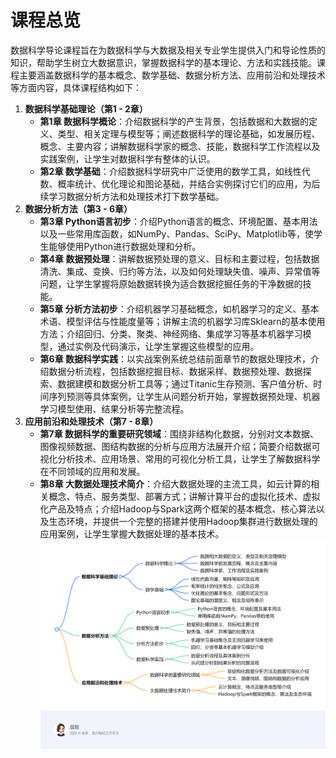 # 课程总览
数据科学导论课程旨在为数据科学与大数据及相关专业学生提供入门和导论性质的知识，帮助学生树立大数据意识，掌握数据科学的基本理论、方法和实践技能。课程主要涵盖数据科学的基本概念、数学基础、数据分析方法、应用前沿和处理技术等方面内容，具体课程结构如下：

1. **数据科学基础理论（第1 - 2章）**
    - **第1章 数据科学概论**：介绍数据科学的产生背景，包括数据和大数据的定义、类型、相关定理与模型等；阐述数据科学的理论基础，如发展历程、概念、主要内容；讲解数据科学家的概念、技能，数据科学工作流程以及实践案例，让学生对数据科学有整体的认识。
    - **第2章 数学基础**：介绍数据科学研究中广泛使用的数学工具，如线性代数、概率统计、优化理论和图论基础，并结合实例探讨它们的应用，为后续学习数据分析方法和处理技术打下数学基础。
2. **数据分析方法（第3 - 6章）**
    - **第3章 Python语言初步**：介绍Python语言的概念、环境配置、基本用法以及一些常用库函数，如NumPy、Pandas、SciPy、Matplotlib等，使学生能够使用Python进行数据处理和分析。
    - **第4章 数据预处理**：讲解数据预处理的意义、目标和主要过程，包括数据清洗、集成、变换、归约等方法，以及如何处理缺失值、噪声、异常值等问题，让学生掌握将原始数据转换为适合数据挖掘任务的干净数据的技能。
    - **第5章 分析方法初步**：介绍机器学习基础概念，如机器学习的定义、基本术语、模型评估与性能度量等；讲解主流的机器学习库Sklearn的基本使用方法；介绍回归、分类、聚类、神经网络、集成学习等基本机器学习模型，通过实例及代码演示，让学生掌握这些模型的应用。
    - **第6章 数据科学实践**：以实战案例系统总结前面章节的数据处理技术，介绍数据分析流程，包括数据挖掘目标、数据采样、数据预处理、数据探索、数据建模和数据分析工具等；通过Titanic生存预测、客户值分析、时间序列预测等具体案例，让学生从问题分析开始，掌握数据预处理、机器学习模型使用、结果分析等完整流程。
3. **应用前沿和处理技术（第7 - 8章）**
    - **第7章 数据科学的重要研究领域**：围绕非结构化数据，分别对文本数据、图像视频数据、图结构数据的分析与应用方法展开介绍；简要介绍数据可视化分析技术、应用场景、常用的可视化分析工具，让学生了解数据科学在不同领域的应用和发展。
    - **第8章 大数据处理技术简介**：介绍大数据处理的主流工具，如云计算的相关概念、特点、服务类型、部署方式；讲解计算平台的虚拟化技术、虚拟化产品及特点；介绍Hadoop与Spark这两个框架的基本概念、核心算法以及生态环境，并提供一个完整的搭建并使用Hadoop集群进行数据处理的应用案例，让学生掌握大数据处理的基本技术。 
![exported_image.png](exported_image.png)